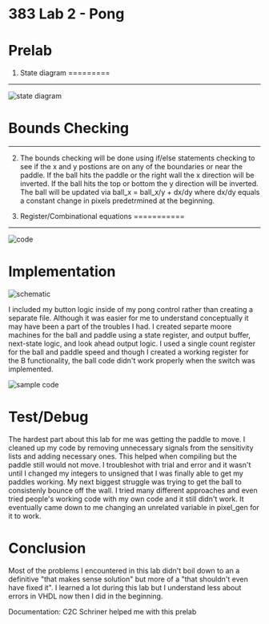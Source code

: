 383 Lab 2 - Pong
==================


Prelab
=====

1. State diagram
=========
____________
![state diagram](state.png)


Bounds Checking
=========
_________
2. The bounds checking will be done using if/else statements checking to see if the x and y postions are on any of the
boundaries or near the paddle. If the ball hits the paddle or the right wall the x direction will be inverted. If the ball
hits the top or bottom the y direction will be inverted. The ball will be updated via ball_x = ball_x/y + dx/dy  where dx/dy
equals a constant change in pixels predetrmined at the beginning.

3. Register/Combinational equations
===========
___________
![code](code.png)





Implementation
==============
![schematic](schematic.png)

I included my button logic inside of my pong control rather than creating a separate file. Although it was easier for me to understand conceptually it may have been a part of the troubles I had. I created separte moore machines for the ball and paddle using a state register, and output buffer, next-state logic, and look ahead output logic. I used a single count register for the ball and paddle speed and though I created a working register for the B functionality, the ball code didn't work properly when the switch was implemented.

![sample code](paddlereg.png)

Test/Debug
===============

The hardest part about this lab for me was getting the paddle to move. I cleaned up my code by removing unnecessary signals from the sensitivity lists and adding necessary ones. This helped when compiling but the paddle still would not move. I troubleshot with trial and error and it wasn't until I changed my integers to unsigned that I was finally able to get my paddles working. My next biggest struggle was trying to get the ball to consistenly bounce off the wall. I tried many different approaches and even tried people's working code with my own code and it still didn't work. It eventually came down to me changing an unrelated variable in pixel_gen for it to work.

Conclusion
==================

Most of the problems I encountered in this lab didn't boil down to an a definitive "that makes sense solution" but more of a "that shouldn't even have fixed it". I learned a lot during this lab but I understand less about errors in VHDL now then I did in the beginning.











Documentation: C2C Schriner helped me with this prelab

